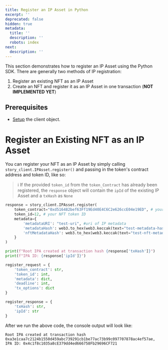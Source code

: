 ```yaml
---
title: Register an IP Asset in Python
excerpt: ''
deprecated: false
hidden: true
metadata:
  title: ''
  description: ''
  robots: index
next:
  description: ''
---
```

This section demonstrates how to register an IP Asset using the Python SDK. There are generally two methods of IP registration:

1. Register an existing NFT as an IP Asset
2. Create an NFT and register it as an IP Asset in one transaction (**NOT IMPLEMENTED YET**)

## Prerequisites

* [Setup](doc:python-sdk-setup) the client object.

# Register an Existing NFT as an IP Asset

You can register your NFT as an IP Asset by simply calling `story_client.IPAsset.register()` and passing in the token's contract address and token ID, like so:

> :information_source: If the provided `token_id` from the `token_Contract` has already been registered, the `response` object will contain the `ipId` of the existing IP Asset and a `txHash` as `None`

```python Python
response = story_client.IPAsset.register(
    token_contract="0xd516482bef63Ff19Ed40E4C6C2e626ccE04e19ED", # your NFT contract address
    token_id=12, # your NFT token ID
    metadata={
        'metadataURI': "test-uri", #uri of IP metadata
        'metadataHash': web3.to_hex(web3.keccak(text="test-metadata-hash")), #hash of IP metadata
        'nftMetadataHash': web3.to_hex(web3.keccak(text="test-nft-metadata-hash")) #hash of NFT metadata
    }
)

print(f"Root IPA created at transaction hash {response['txHash']}")
print(f"IPA ID: {response['ipId']}")
```
```python Request Type
register_request = {
    'token_contract': str,
    'token_id': int,
    'metadata': dict,
    'deadline': int,
    'tx_options': dict
}
```
```python Response Type
register_response = {
    'txHash': str,
    'ipId': str
}
```

After we run the above code, the console output will look like:

```text Console Output
Root IPA created at transaction hash 0xa3e1caa7c2124b1550d459abc739291cb1be77ac73b99c097707878ac4ef57ae,
IPA ID: 0x4c1f8c1035a8cE379dd4ed666758Fb29696CF721
```
